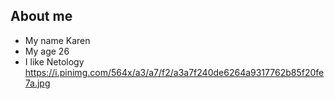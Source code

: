 ## About me
- My name Karen
- My age 26
- I like Netology
https://i.pinimg.com/564x/a3/a7/f2/a3a7f240de6264a9317762b85f20fe7a.jpg